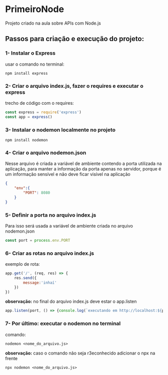 # PrimeiroNode
Projeto criado na aula sobre APIs com Node.js

## Passos para criação e execução do projeto:
### 1- Instalar o Express
usar o comando no terminal:
~~~
npm install express
~~~
### 2- Criar o arquivo index.js, fazer o requires e executar o express
trecho de código com o requires:
~~~javascript
const express = require('express')
const app = express()
~~~
### 3- Instalar o nodemon localmente no projeto
~~~
npm install nodemon
~~~
### 4- Criar o arquivo nodemon.json
Nesse arquivo é criada a variável de ambiente contendo a porta utilizada na aplicação, para manter a informação da porta apenas no servidor, porque é um informação sensível e não deve ficar visível na aplicação
~~~~json
{
    "env":{
        "PORT": 8080
    }
}
~~~~
### 5- Definir a porta no arquivo index.js
Para isso será usada a variável de ambiente criada no arquivo nodemon.json
~~~javascript
const port = process.env.PORT
~~~
### 6- Criar as rotas no arquivo index.js
exemplo de rota:
~~~~javascript
app.get('/', (req, res) => {
    res.send({
        message:'inhaí'
    })
})
~~~~
**observação:** no final do arquivo index.js deve estar o app.listen
~~~javascript
app.listen(port, () => {console.log(`executando em http://localhost:${port}`)})
~~~
### 7- Por último: executar o nodemon no terminal
comando:
~~~
nodemon <nome_do_arquivo.js>
~~~
**observação:** caso o comando não seja r3econhecido adicionar o npx na frente
~~~
npx nodemon <nome_do_arquivo.js>
~~~
